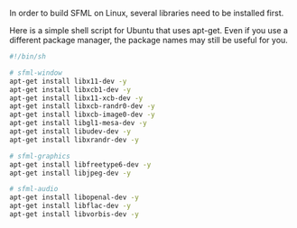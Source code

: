 In order to build SFML on Linux, several libraries need to be installed first.

Here is a simple shell script for Ubuntu that uses apt-get. Even if you use a different package manager, the package names may still be useful for you.
```sh
#!/bin/sh

# sfml-window
apt-get install libx11-dev -y
apt-get install libxcb1-dev -y
apt-get install libx11-xcb-dev -y
apt-get install libxcb-randr0-dev -y
apt-get install libxcb-image0-dev -y
apt-get install libgl1-mesa-dev -y
apt-get install libudev-dev -y
apt-get install libxrandr-dev -y

# sfml-graphics
apt-get install libfreetype6-dev -y
apt-get install libjpeg-dev -y

# sfml-audio
apt-get install libopenal-dev -y
apt-get install libflac-dev -y
apt-get install libvorbis-dev -y
```